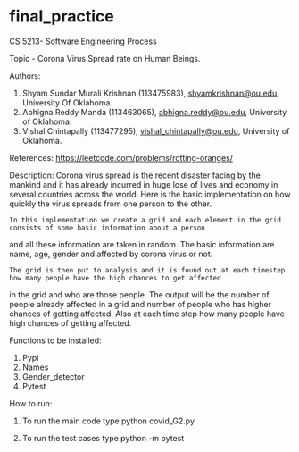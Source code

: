 # final_practice
CS 5213- Software Engineering Process

Topic - Corona Virus Spread rate on Human Beings.

Authors:
1. Shyam Sundar Murali Krishnan (113475983), shyamkrishnan@ou.edu, University Of Oklahoma.
2. Abhigna Reddy Manda (113463065), abhigna.reddy@ou.edu, University of Oklahoma.
3. Vishal Chintapally (113477295), vishal_chintapally@ou.edu, University of Oklahoma.

References:
https://leetcode.com/problems/rotting-oranges/

Description:
    Corona virus spread is the recent disaster facing by the mankind and it has already incurred in huge lose of lives and
economy in several countries across the world. Here is the basic implementation on how quickly the virus spreads from one
person to the other.

    In this implementation we create a grid and each element in the grid consists of some basic information about a person
and all these information are taken in random. The basic information are name, age, gender and affected by corona virus or
not.

    The grid is then put to analysis and it is found out at each timestep how many people have the high chances to get affected
in the grid and who are those people. The output will be the number of people already affected in a grid and number of people
who has higher chances of getting affected. Also at each time step how many people have high chances of getting affected.

Functions to be installed:
1. Pypi
2. Names
3. Gender_detector
4. Pytest

How to run:
1. To run the main code type
        python covid_G2.py

2. To run the test cases type
        python -m pytest
